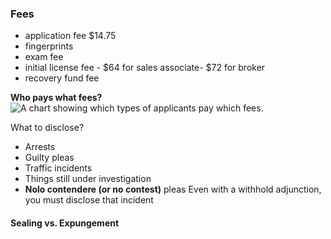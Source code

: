 ### Fees
- application fee $14.75
- fingerprints
- exam fee
- initial license fee - $64 for sales associate- $72 for broker 
- recovery fund fee

**Who pays what fees?**
![A chart showing which types of applicants pay which fees.](https://d1u7daj727sadp.cloudfront.net/images/FLREPL_ApplicationFees_4417.png)

What to disclose? 
- Arrests
- Guilty pleas
- Traffic incidents
- Things still under investigation
- **Nolo contendere (or no contest)** pleas
Even with a withhold adjunction, you must disclose that incident
#### Sealing vs. Expungement

